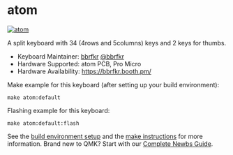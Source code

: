# atom

[![atom]()]()

A split keyboard with 34 (4rows and 5columns) keys and 2 keys for thumbs.

* Keyboard Maintainer: [bbrfkr](https://github.com/bbrfkr) [@bbrfkr](https://twitter.com/bbrfkr)
* Hardware Supported: atom PCB, Pro Micro
* Hardware Availability: https://bbrfkr.booth.pm/

Make example for this keyboard (after setting up your build environment):

    make atom:default

Flashing example for this keyboard:

    make atom:default:flash

See the [build environment setup](https://docs.qmk.fm/#/getting_started_build_tools) and the [make instructions](https://docs.qmk.fm/#/getting_started_make_guide) for more information. Brand new to QMK? Start with our [Complete Newbs Guide](https://docs.qmk.fm/#/newbs).

